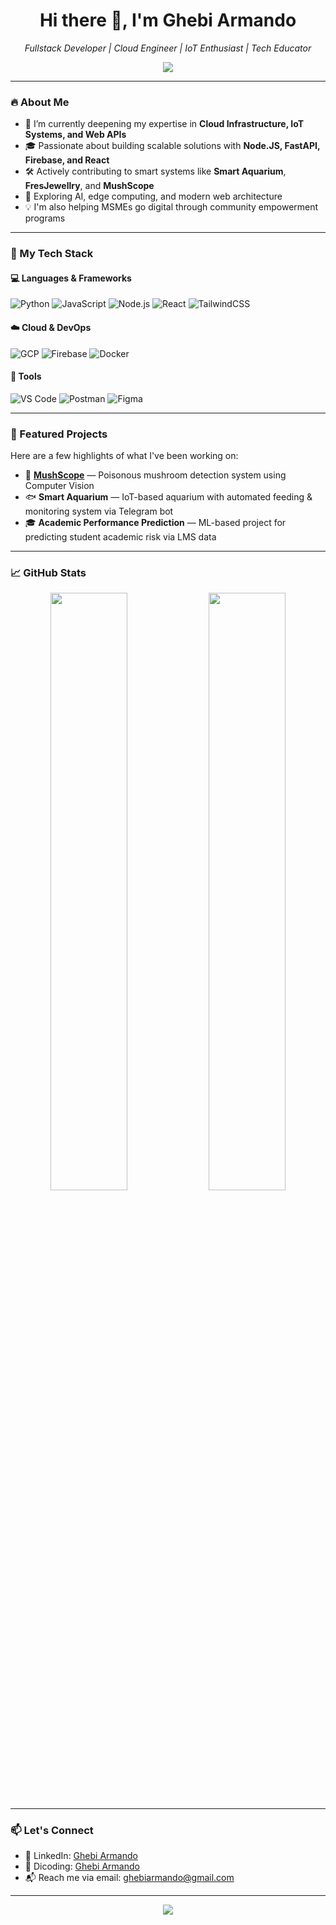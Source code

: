 <h1 align="center">Hi there 👋, I'm Ghebi Armando</h1>
<p align="center">
  <em> Fullstack Developer | Cloud Engineer | IoT Enthusiast | Tech Educator</em>
</p>

<p align="center">
  <img src="https://readme-typing-svg.herokuapp.com?color=F7CB4D&center=true&lines=Welcome+to+my+GitHub+Profile!;Building+tech+that+matters.;Let's+create+something+awesome!" />
</p>

---

### 🔥 About Me

- 🌱 I’m currently deepening my expertise in **Cloud Infrastructure, IoT Systems, and Web APIs**
- 🎓 Passionate about building scalable solutions with **Node.JS, FastAPI, Firebase, and React**
- 🛠️ Actively contributing to smart systems like **Smart Aquarium**, **FresJewellry**, and **MushScope**
- 🚀 Exploring AI, edge computing, and modern web architecture
- 💡 I'm also helping MSMEs go digital through community empowerment programs

---

### 🧰 My Tech Stack

#### 💻 Languages & Frameworks
![Python](https://img.shields.io/badge/-Python-333?style=flat&logo=python)
![JavaScript](https://img.shields.io/badge/-JavaScript-333?style=flat&logo=javascript)
![Node.js](https://img.shields.io/badge/-Node.js-333?style=flat&logo=node.js)
![React](https://img.shields.io/badge/-React-333?style=flat&logo=react)
![TailwindCSS](https://img.shields.io/badge/-TailwindCSS-333?style=flat&logo=tailwind-css)

#### ☁️ Cloud & DevOps
![GCP](https://img.shields.io/badge/-Google%20Cloud-333?style=flat&logo=google-cloud)
![Firebase](https://img.shields.io/badge/-Firebase-333?style=flat&logo=firebase)
![Docker](https://img.shields.io/badge/-Docker-333?style=flat&logo=docker)

#### 🔧 Tools
![VS Code](https://img.shields.io/badge/-VS%20Code-333?style=flat&logo=visual-studio-code)
![Postman](https://img.shields.io/badge/-Postman-333?style=flat&logo=postman)
![Figma](https://img.shields.io/badge/-Figma-333?style=flat&logo=figma)

---

### 📌 Featured Projects

Here are a few highlights of what I've been working on:

- 🔬 **[MushScope](https://github.com/OntongGhebi)** — Poisonous mushroom detection system using Computer Vision
- 🐟 **Smart Aquarium** — IoT-based aquarium with automated feeding & monitoring system via Telegram bot
- 🎓 **Academic Performance Prediction** — ML-based project for predicting student academic risk via LMS data

---

### 📈 GitHub Stats

<p align="center">
  <img src="https://github-readme-stats.vercel.app/api?username=OntongGhebi&show_icons=true&theme=radical" width="49.5%"/>
  <img src="https://github-readme-streak-stats.herokuapp.com/?user=OntongGhebi&theme=radical" width="49.5%" />
</p>

---

### 📫 Let's Connect

- 💼 LinkedIn: [Ghebi Armando](https://www.linkedin.com/in/ghebi-armando-8b473424a/)
- 🧠 Dicoding: [Ghebi Armando](https://www.dicoding.com/users/ghebi_armando_qv6g/academies)
- 📬 Reach me via email: ghebiarmando@gmail.com

---

<p align="center">
  <img src="https://capsule-render.vercel.app/api?type=waving&color=gradient&height=100&section=footer"/>
</p>

